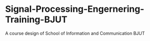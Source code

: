 # Signal-Processing-Engernering-Training-BJUT
A course design of  School of Information and Communication BJUT
